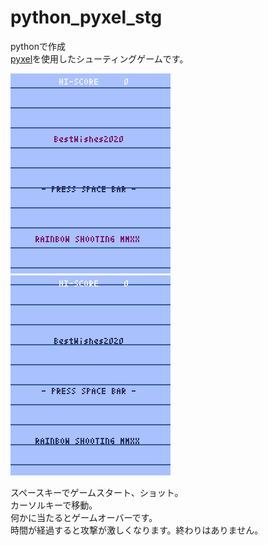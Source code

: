 # python_pyxel_stg

pythonで作成  
[pyxel](https://github.com/kitao/pyxel/blob/master/README.ja.md)を使用したシューティングゲームです。  
  
![タイトル画面](/images/pyxel_1.png)
![動画](/images/pyxel_201206.gif)

スペースキーでゲームスタート、ショット。  
カーソルキーで移動。  
何かに当たるとゲームオーバーです。  
時間が経過すると攻撃が激しくなります。終わりはありません。  

